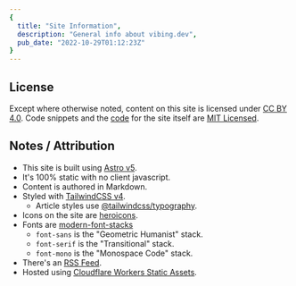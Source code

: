 ```yaml
---
{
  title: "Site Information",
  description: "General info about vibing.dev",
  pub_date: "2022-10-29T01:12:23Z"
}
---
```


## License

Except where otherwise noted, content on this site is licensed under
[CC BY 4.0][cc]. Code snippets and the [code][repo] for the site itself are
[MIT Licensed][mit].

## Notes / Attribution

- This site is built using [Astro v5][astro].
- It's 100% static with no client javascript.
- Content is authored in Markdown.
- Styled with [TailwindCSS v4][tw-v4].
  - Article styles use [@tailwindcss/typography][tw-typography].
- Icons on the site are [heroicons][heroicons].
- Fonts are [modern-font-stacks][fonts]
  - `font-sans` is the "Geometric Humanist" stack.
  - `font-serif` is the "Transitional" stack.
  - `font-mono` is the "Monospace Code" stack.
- There's an [RSS Feed](/rss.xml).
- Hosted using [Cloudflare Workers Static Assets](static-assets).

[cc]: https://creativecommons.org/licenses/by/4.0/
[mit]: https://github.com/mrmcc3/vibing-dev/blob/main/LICENSE
[repo]: https://github.com/mrmcc3/vibing-dev
[heroicons]: https://github.com/tailwindlabs/heroicons
[astro]: https://astro.build/
[tw-v4]: https://tailwindcss.com/blog/tailwindcss-v4-beta
[tw-typography]: https://github.com/tailwindlabs/tailwindcss-typography
[fonts]: https://github.com/system-fonts/modern-font-stacks
[static-assets]: https://developers.cloudflare.com/workers/static-assets/
